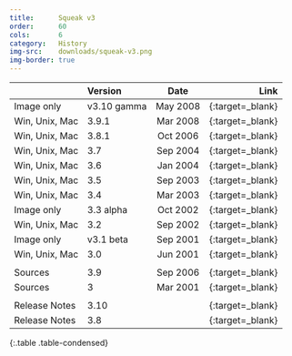 ```yaml
---
title:      Squeak v3
order:      60
cols:       6
category:   History
img-src:    downloads/squeak-v3.png
img-border: true
---
```


|                   | Version     | Date     | Link                                                        |
| ----------------- |:----------- |:--------:| -----------------------------------------------------------:|
| Image only        | v3.10 gamma | May 2008 | [<i class="fa fa-download"></i>][310]{:target=_blank}       |
| Win, Unix, Mac    | 3.9.1       | Mar 2008 | [<i class="fa fa-external-link"></i>][39]{:target=_blank}   |
| Win, Unix, Mac    | 3.8.1       | Oct 2006 | [<i class="fa fa-external-link"></i>][38]{:target=_blank}   |
| Win, Unix, Mac    | 3.7         | Sep 2004 | [<i class="fa fa-external-link"></i>][37]{:target=_blank}   |
| Win, Unix, Mac    | 3.6         | Jan 2004 | [<i class="fa fa-external-link"></i>][36]{:target=_blank}   |
| Win, Unix, Mac    | 3.5         | Sep 2003 | [<i class="fa fa-external-link"></i>][35]{:target=_blank}   |
| Win, Unix, Mac    | 3.4         | Mar 2003 | [<i class="fa fa-external-link"></i>][34]{:target=_blank}   |
| Image only        | 3.3 alpha   | Oct 2002 | [<i class="fa fa-download"></i>][33]{:target=_blank}        |
| Win, Unix, Mac    | 3.2         | Sep 2002 | [<i class="fa fa-external-link"></i>][32]{:target=_blank}   |
| Image only        | v3.1 beta   | Sep 2001 | [<i class="fa fa-download"></i>][31]{:target=_blank}        |
| Win, Unix, Mac    | 3.0         | Jun 2001 | [<i class="fa fa-external-link"></i>][30]{:target=_blank}   |
|                   |             |          |                                                             |
| Sources           | 3.9         | Sep 2006 | [<i class="fa fa-download"></i>][39s]{:target=_blank}       |
| Sources           | 3           | Mar 2001 | [<i class="fa fa-download"></i>][3s]{:target=_blank}        |
|                   |             |          |                                                             |
| Release Notes     | 3.10        |          | [<i class="fa fa-external-link"></i>][310r]{:target=_blank} |
| Release Notes     | 3.8         |          | [<i class="fa fa-external-link"></i>][38r]{:target=_blank}  |
{:.table .table-condensed}

[310]: http://ftp.squeak.org/3.10gamma/Squeak3.10.gamma.7159.zip
[39]: http://ftp.squeak.org/3.9/
[38]: http://ftp.squeak.org/3.8/
[37]: http://ftp.squeak.org/3.7/
[36]: http://ftp.squeak.org/3.6/
[35]: http://ftp.squeak.org/3.5/
[34]: http://ftp.squeak.org/3.4/
[33]: http://ftp.squeak.org/3.3alpha/Squeak3.3a-4981.zip
[32]: http://ftp.squeak.org/3.2/
[31]: http://ftp.squeak.org/3.1beta/Squeak-3.1b.zip
[30]: http://ftp.squeak.org/3.0/
[39s]: http://ftp.squeak.org/sources_files/SqueakV39.sources.gz
[3s]: http://ftp.squeak.org/sources_files/SqueakV3.sources.gz
[310r]: http://wiki.squeak.org/squeak/5919
[38r]: http://wiki.squeak.org/squeak/3832
